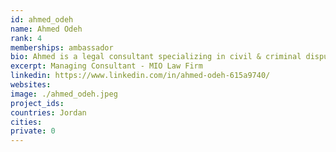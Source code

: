 ```yaml
---
id: ahmed_odeh
name: Ahmed Odeh
rank: 4
memberships: ambassador
bio: Ahmed is a legal consultant specializing in civil & criminal dispute resolution in the UAE. Areas of practice also include commercial, real estate, arbitration and labour. Ahmed also has showcased proven results in managing legal teams in litigation and corporate services, fostering teamwork for projects such as due diligence and client reporting. He is also the author of knowyourrights.dubizzle.com
excerpt: Managing Consultant - MIO Law Firm
linkedin: https://www.linkedin.com/in/ahmed-odeh-615a9740/
websites: 
image: ./ahmed_odeh.jpeg
project_ids: 
countries: Jordan
cities: 
private: 0
---
```

